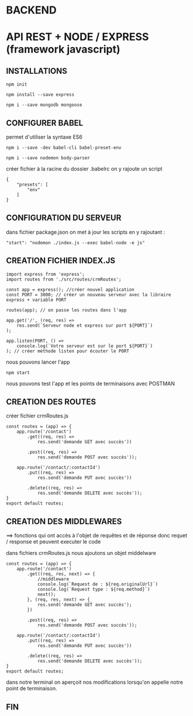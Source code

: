 # BACKEND

# API REST + NODE / EXPRESS (framework javascript)

## INSTALLATIONS

```
npm init 

npm install --save express

npm i --save mongodb mongoose

```

## CONFIGURER BABEL
permet d'utiliser la syntaxe ES6

```
npm i --save -dev babel-cli babel-preset-env

npm i --save nodemon body-parser
```

créer fichier à la racine du dossier .babelrc
on y rajoute un script 
```
{
    "presets": [
        "env"
    ]
}
```

## CONFIGURATION DU SERVEUR
dans fichier package.json on met à jour les scripts en y rajoutant :
```
"start": "nodemon ./index.js --exec babel-node -e js" 
```

## CREATION FICHIER INDEX.JS

```
import express from 'express';
import routes from './src/routes/crmRoutes';

const app = express(); //créer nouvel application
const PORT = 3000; // créer un nouveau serveur avec la libraire express + variable PORT

routes(app); // on passe les routes dans l'app

app.get('/', (req, res) => 
    res.send(`Serveur node et express sur port ${PORT}`)
);

app.listen(PORT, () =>
    console.log(`Votre serveur est sur le port ${PORT}`)
); // créer méthode listen pour écouter le PORT

```

nous pouvons lancer l'app
```
npm start
```

nous pouvons test l'app et les points de terminaisons avec POSTMAN

## CREATION DES ROUTES

créer fichier crmRoutes.js
```
const routes = (app) => {
    app.route('/contact')
        .get((req, res) =>
            res.send('demande GET avec succès'))

        .post((req, res) =>
            res.send('demande POST avec succès'));

    app.route('/contact/:contactId')
        .put((req, res) =>
            res.send('demande PUT avec succès'))

        .delete((req, res) =>
            res.send('demande DELETE avec succès'));
}
export default routes;
```

## CREATION DES MIDDLEWARES 
==> fonctions qui ont accès à l'objet de requêtes et de réponse donc requet / response et peuvent executer le code

dans fichiers crmRoutes.js nous ajoutons un objet middelware
```
const routes = (app) => {
    app.route('/contact')
        .get((req, res, next) => {
            //middleware
            console.log(`Request de : ${req.originalUrl}`)
            console.log(`Request type : ${req.method}`)
            next();
        }, (req, res, next) => {
            res.send('demande GET avec succès');
        })

        .post((req, res) =>
            res.send('demande POST avec succès'));

    app.route('/contact/:contactId')
        .put((req, res) =>
            res.send('demande PUT avec succès'))

        .delete((req, res) =>
            res.send('demande DELETE avec succès'));
}
export default routes;
```

dans notre terminal on aperçoit nos modifications lorsqu'on appelle notre point de terminaison. 

## FIN

